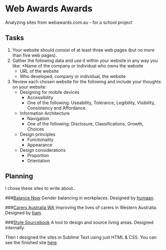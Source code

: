 # Web Awards Awards
Analyzing sites from webawards.com.au - for a school project

## Tasks

1. Your website should consist of at least three web pages (but no more than five web pages). 
2. Gather the following data and use it within your website in any way you like:
	*Name of the company or individual who owns the website
	* URL of the website
	* Who developed, company or individual, the website
3. Review each chosen website for the following and include your thoughts on your website:
	* Designing for mobile devices
		* Accessibility
		* One of the following: Useability, Tolerance, Legibility, Visibility, Consistency and Affordance.
	* Information Architecture
		* Navigation
		* One of the following: Disclosure, Classifications, Growth, Choices
	* Design principles
		* Functionality
		* Appearance
	* Design considerations
		* Proportion
		* Orientation

## Planning

I chose these sites to write about..

###[Balance Now](https://www.balancenow.com.au/)
Gender balancing in workplaces. Designed by [humaan](https://humaan.com/).

###[Carers Australia WA](https://www.carerswa.asn.au/)
Improving the lives of carers in Western Australia. Designed by [bam](https://www.bam.com.au).

###[Style Sourcebook](https://stylesourcebook.com.au/)
A tool to design and source living areas. Designed internally.


Then I designed the sites in Sublime Text using just HTML & CSS. You can see the finished site [here](https://raphydaphy.github.io/WebAwardsAwards).